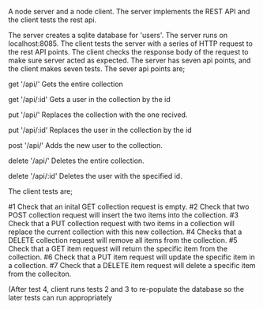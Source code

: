 


A node server and a node client. The server implements the REST API and the client tests the rest api.


The server creates a sqlite database for 'users'. The server runs on localhost:8085.
The client tests the server with a series of HTTP request to the rest API points. 
The client checks the response body of the request to make sure server acted as expected.
The server has seven api points, and the client makes seven tests.
The sever api points are;

get '/api/'
Gets the entire collection

get '/api/:id'
Gets a user in the collection by the id 

put '/api/'
Replaces the collection with the one recived.

put '/api/:id'
Replaces the user in the collection by the id

post '/api/'
Adds the new user to the collection.

delete '/api/'
Deletes the entire collection.

delete '/api/:id'
Deletes the user with the specified id. 



The client tests are;

#1 Check that an inital GET collection request is empty.
#2 Check that two POST collection request will insert the two items into the collection.
#3 Check that a PUT collection request with two items in a collection will replace the current collection with this new collection.
#4 Checks that a DELETE collection request will remove all items from the collection. 
#5 Check that a GET item request will return the specific item from the collection.
#6 Check that a PUT item request will update the specific item in a collection.
#7 Check that a DELETE item request will delete a specific item from the colleciton. 

(After test 4, client runs tests 2 and 3 to re-populate the database so the later tests can run appropriately